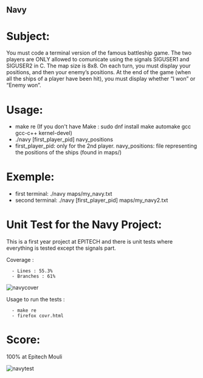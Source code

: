 ## Navy

# Subject:

You must code a terminal version of the famous battleship game. The two players are ONLY allowed to comunicate using the signals SIGUSER1 and SIGUSER2 in C. The map size is 8x8. On each turn, you must display your positions, and then your enemy’s positions. At the end of the game (when all the ships of a player have been hit), you must display whether “I won” or “Enemy won”.

# Usage:

  - make re (If you don't have Make : sudo dnf install make automake gcc gcc-c++ kernel-devel)
  - ./navy [first_player_pid] navy_positions
  - first_player_pid: only for the 2nd player. navy_positions: file representing the positions of the ships (found in maps/)

# Exemple:

  - first terminal: ./navy maps/my_navy.txt
  - second terminal: ./navy [first_player_pid] maps/my_navy2.txt

# Unit Test for the Navy Project:

This is a first year project at EPITECH and there is unit tests where everything is tested except the signals part.

Coverage :

      - Lines : 55.3%
      - Branches : 61%

![navycover](https://user-images.githubusercontent.com/72025226/138266413-e6b15e4d-b1af-4d48-9be3-69be19c20b2c.jpeg)

Usage to run the tests :

      - make re
      - firefox covr.html

# Score:

100% at Epitech Mouli

![navytest](https://user-images.githubusercontent.com/72025226/138267128-5e791a3e-931d-4c80-9f0c-7c7839cc171a.jpeg)
